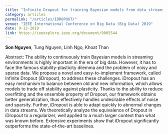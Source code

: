 ```yaml
---
title: "Infinite Dropout for training Bayesian models from data streams"
category: articles
permalink: "/articles/IDROPOUT/"
venue: "IEEE International Conference on Big Data (Big Data) 2019"
date: 9-12-2019
link: https://ieeexplore.ieee.org/document/9005544
---
```


[comment]: <> (<a href="https://ieeexplore.ieee.org/document/9005544">Arxiv</a>.)
<b>Son Nguyen</b>, Tung Nguyen, Linh Ngo, Khoat Than

Abstract: The ability to continuously train Bayesian models in streaming environments is highly important in the era of big data. However, it has to face the famous stability-plasticity dilemma and the problem of noisy and sparse data. We propose a novel and easy-to-implement framework, called Infinite Dropout (iDropout), to address these challenges. iDropout has an easy mechanism to balance between old and new information, which allows models to trade off stability against plasticity. Thanks to the ability to reduce overfitting and the ensemble property of Dropout, our framework obtains better generalization, thus effectively handles undesirable effects of noise and sparsity. Further, iDropout is able to adapt quickly to abnormal changes in data streams. We theoretically analyze the equivalence of Dropout in iDropout to a regularizer, well applied to a much larger context than what was known before. Extensive experiments show that iDropout significantly outperforms the state-of-the-art baselines.
